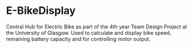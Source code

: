 # E-BikeDisplay
Central Hub for Electric Bike as part of the 4th year Team Design Project at the University of Glasgow.
Used to calculate and display bike speed, remaining battery capacity and for controlling motor output.
